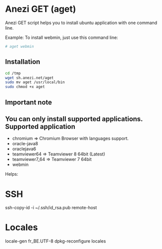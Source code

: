 Anezi GET (aget)
================
Anezi GET script helps you to install ubuntu application with one command line.

Example: To install webmin, just use this command line:
```bash
# aget webmin
```
Installation
------------
```bash
cd /tmp
wget sh.anezi.net/aget
sudo mv aget /usr/local/bin
sudo chmod +x aget
```
Important note
--------------
You can only install supported applications.
Supported application
---------------------
* chromium => Chromium Browser with languages support.
* oracle-java8
* oraclejava6
* teamviewer64 => Teamviewer 8 64bit (Latest)
* teamviewer7_64 => Teamviewer 7 64bit
* webmin

Helps:

SSH
===

ssh-copy-id -i ~/.ssh/id_rsa.pub remote-host

Locales
=======

locale-gen fr_BE.UTF-8
dpkg-reconfigure locales

